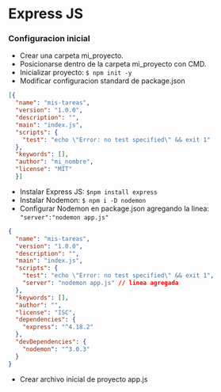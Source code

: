 # Express JS
### Configuracion inicial
-  Crear una carpeta mi_proyecto.
-  Posicionarse dentro de la carpeta mi_proyecto con CMD.
-  Inicializar proyecto:
`$ npm init -y`
-  Modificar configuracion standard de package.json
```json
[{
  "name": "mis-tareas",
  "version": "1.0.0",
  "description": "",
  "main": "index.js",
  "scripts": {
    "test": "echo \"Error: no test specified\" && exit 1"
  },
  "keywords": [],
  "author": "mi_nombre",
  "license": "MIT"
  }]
```
-  Instalar Express JS:
`$npm install express`
-  Instalar Nodemon:
`$ npm i -D nodemon`
-  Configurar Nodemon en package.json agregando la linea:
`"server":"nodemon app.js"`
```json
{
  "name": "mis-tareas",
  "version": "1.0.0",
  "description": "",
  "main": "index.js",
  "scripts": {
    "test": "echo \"Error: no test specified\" && exit 1",
    "server": "nodemon app.js" // linea agregada
  },
  "keywords": [],
  "author": "",
  "license": "ISC",
  "dependencies": {
    "express": "^4.18.2"
  },
  "devDependencies": {
    "nodemon": "^3.0.3"
  }
}
```
-  Crear archivo inicial de proyecto app.js
